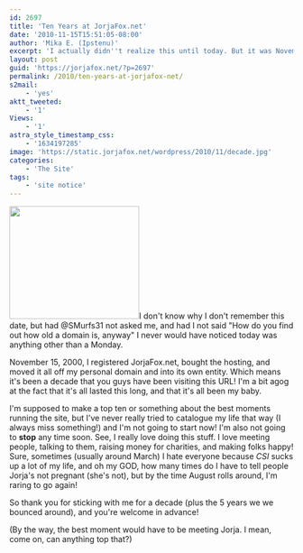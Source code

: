 ```yaml
---
id: 2697
title: 'Ten Years at JorjaFox.net'
date: '2010-11-15T15:51:05-08:00'
author: 'Mika E. (Ipstenu)'
excerpt: 'I actually didn''t realize this until today. But it was November 15th, 2000, that I formally registered jorjafox.net'
layout: post
guid: 'https://jorjafox.net/?p=2697'
permalink: /2010/ten-years-at-jorjafox-net/
s2mail:
    - 'yes'
aktt_tweeted:
    - '1'
Views:
    - '1'
astra_style_timestamp_css:
    - '1634197285'
image: 'https://static.jorjafox.net/wordpress/2010/11/decade.jpg'
categories:
    - 'The Site'
tags:
    - 'site notice'
---
```


<img src="//static.jorjafox.net/wordpress/2010/11/decade.jpg" alt="" title="decade" width="230" height="200" class="alignleft size-full wp-image-2698" />I don't know why I don't remember this date, but had @SMurfs31 not asked me, and had I not said "How do you find out how old a domain is, anyway" I never would have noticed today was anything other than a Monday.

November 15, 2000, I registered JorjaFox.net, bought the hosting, and moved it all off my personal domain and into its own entity.  Which means it's been a decade that you guys have been visiting this URL!  I'm a bit agog at the fact that it's all lasted this long, and that it's all been my baby.

I'm supposed to make a top ten or something about the best moments running the site, but I've never really tried to catalogue my life that way (I always miss something!) and I'm not going to start now! I'm also not going to **stop** any time soon. See, I really love doing this stuff.  I love meeting people, talking to them, raising money for charities, and making folks happy!  Sure, sometimes (usually around March) I hate everyone because _CSI_ sucks up a lot of my life, and oh my GOD, how many times do I have to tell people Jorja's not pregnant (she's not), but by the time August rolls around, I'm raring to go again!

So thank you for sticking with me for a decade (plus the 5 years we we bounced around), and you're welcome in advance!

(By the way, the best moment would have to be meeting Jorja. I mean, come on, can anything top that?)
